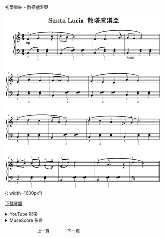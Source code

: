 ﻿---
keywords: 初學樂曲 - 散搭盧淇亞
---
初學樂曲 - 散搭盧淇亞

![散搭盧淇亞](/assets/Piano/B-SantaLucia.png){: width="600px"}

<a href="/assets/Piano/B-SantaLucia.pdf" target="_blank">下載琴譜</a>

<details>
  <summary>YouTube 影帶</summary>
<ol>
<iframe width="560" height="315" src="https://www.youtube.com/embed/OcoKJGn7mHE" title="散搭盧淇亞" frameborder="0" allow="accelerometer; autoplay; clipboard-write; encrypted-media; gyroscope; picture-in-picture; web-share" allowfullscreen></iframe>
</ol>
</details>

<details>
  <summary>MuseScore 影帶</summary>
<ol>
<a href="https://musescore.com/user/65457238/scores/11041909?share=copy_link" target="_blank">Open to Play</a>
</ol>
</details>


&nbsp;&nbsp;&nbsp;&nbsp;&nbsp;&nbsp;&nbsp;&nbsp;&nbsp;&nbsp;&nbsp;&nbsp;
&nbsp;&nbsp;&nbsp;&nbsp;&nbsp;&nbsp;&nbsp;&nbsp;&nbsp;&nbsp;&nbsp;&nbsp;
[上一頁](B-TheIndianCabin)
&nbsp;&nbsp;&nbsp;&nbsp;&nbsp;&nbsp;&nbsp;&nbsp;&nbsp;&nbsp;&nbsp;&nbsp;
[下一頁](B-HappyBirthday)









